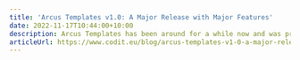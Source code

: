 ```yaml
---
title: 'Arcus Templates v1.0: A Major Release with Major Features'
date: 2022-11-17T10:44:00+10:00
description: Arcus Templates has been around for a while now and was previously published with version number 0.x.x. Since we have created multiple projects using these templates, we feel Arcus Templates is now mature enough to be released as a production-ready v1 release. Come and see for yourself in this run-down post of the release highlights.
articleUrl: https://www.codit.eu/blog/arcus-templates-v1-0-a-major-release-with-major-features/
---
```

